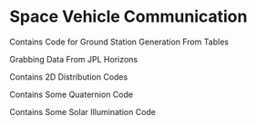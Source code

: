 # Space Vehicle Communication

Contains Code for Ground Station Generation From Tables

Grabbing Data From JPL Horizons

Contains 2D Distribution Codes

Contains Some Quaternion Code

Contains Some Solar Illumination Code

